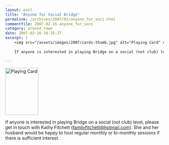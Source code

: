 ```yaml
---
layout: post
title: "Anyone for Social Bridge"
permalink: /archives/2007/02/anyone_for_soci.html
commentfile: 2007-02-16-anyone_for_soci
category: around_town
date: 2007-02-16 18:35:37
excerpt: |
    <img src="/assets/images/2007/cards-thumb.jpg" alt="Playing Card" class="photo right" height="150" width="105">
    
    If anyone is interested in playing Bridge on a social (not club) level, please get in touch with Kathy Fitchett ("familyfitchett@hotmail.com":mailto:familyfitchett@hotmail.com).  She and her husband would be happy to host regular monthly or bi-monthly sessions if there is sufficient interest.

---
```


<img src="/assets/images/2007/cards-thumb.jpg" alt="Playing Card" class="photo right" height="150" width="105">

If anyone is interested in playing Bridge on a social (not club) level, please get in touch with Kathy Fitchett ([familyfitchett@hotmail.com](mailto:familyfitchett@hotmail.com)). She and her husband would be happy to host regular monthly or bi-monthly sessions if there is sufficient interest.
